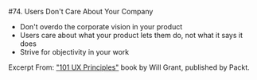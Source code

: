 #74. Users Don't Care About Your Company
-  Don't overdo the corporate vision in your product
-  Users care about what your product lets them do, not what it says it does
-  Strive for objectivity in your work

Excerpt From: ["101 UX Principles"](https://www.packtpub.com/web-development/101-ux-principles) book by Will Grant, published by Packt.
